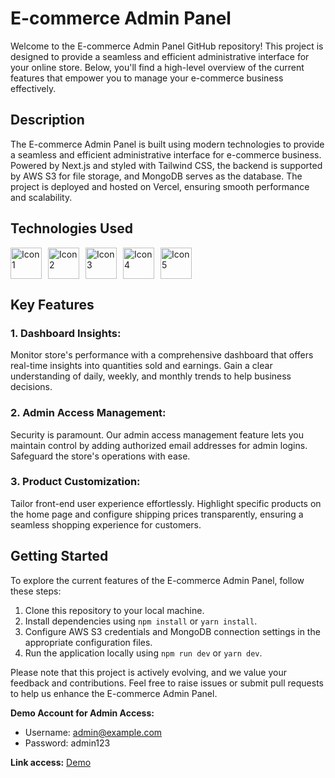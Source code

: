 # E-commerce Admin Panel

Welcome to the E-commerce Admin Panel GitHub repository! This project is designed to provide a seamless and efficient administrative interface for your online store. Below, you'll find a high-level overview of the current features that empower you to manage your e-commerce business effectively.

## Description

The E-commerce Admin Panel is built using modern technologies to provide a seamless and efficient administrative interface for e-commerce business. Powered by Next.js and styled with Tailwind CSS, the backend is supported by AWS S3 for file storage, and MongoDB serves as the database. The project is deployed and hosted on Vercel, ensuring smooth performance and scalability.

## Technologies Used

<div style="display: flex; align-items: center;">
  <img style="margin-right: 10px;" height="50" src="https://github.com/marwin1991/profile-technology-icons/assets/136815194/5f8c622c-c217-4649-b0a9-7e0ee24bd704" alt="Icon 1">
  <img style="margin-right: 10px;" height="50" src="https://user-images.githubusercontent.com/25181517/202896760-337261ed-ee92-4979-84c4-d4b829c7355d.png" alt="Icon 2">
  <img style="margin-right: 10px;" height="50" src="https://user-images.githubusercontent.com/25181517/183896132-54262f2e-6d98-41e3-8888-e40ab5a17326.png" alt="Icon 3">
  <img style="margin-right: 10px;" height="50" src="https://user-images.githubusercontent.com/25181517/182884177-d48a8579-2cd0-447a-b9a6-ffc7cb02560e.png" alt="Icon 4">
  <img style="margin-right: 10px;" height="50" src="https://assets.vercel.com/image/upload/front/zeit/og.png" alt="Icon 5">
</div>

## Key Features

### 1. Dashboard Insights:
Monitor store's performance with a comprehensive dashboard that offers real-time insights into quantities sold and earnings. Gain a clear understanding of daily, weekly, and monthly trends to help  business decisions.

### 2. Admin Access Management:
Security is paramount. Our admin access management feature lets you maintain control by adding authorized email addresses for admin logins. Safeguard the store's operations with ease.

### 3. Product Customization:
Tailor front-end user experience effortlessly. Highlight specific products on the home page and configure shipping prices transparently, ensuring a seamless shopping experience for customers.


## Getting Started

To explore the current features of the E-commerce Admin Panel, follow these steps:

1. Clone this repository to your local machine.
2. Install dependencies using `npm install` or `yarn install`.
3. Configure AWS S3 credentials and MongoDB connection settings in the appropriate configuration files.
4. Run the application locally using `npm run dev` or `yarn dev`.

Please note that this project is actively evolving, and we value your feedback and contributions. Feel free to raise issues or submit pull requests to help us enhance the E-commerce Admin Panel.

**Demo Account for Admin Access:**
- Username: admin@example.com
- Password: admin123

**Link access:**
[Demo](https://my-ecommerce-adm-2023.vercel.app/)
